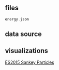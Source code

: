 ## files

`energy.json`

## data source 


## visualizations

[ES2015 Sankey Particles](http://bl.ocks.org/micahstubbs/9577e89516126469eebd13f40451895f)
